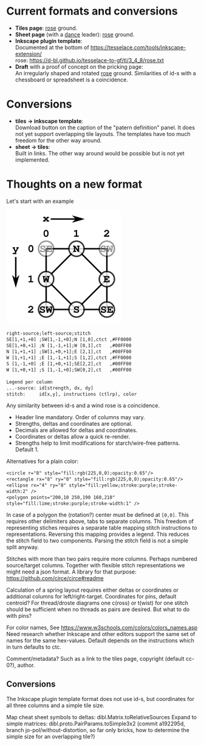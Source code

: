 Current formats and conversions
===============================

* **Tiles page**:
  [rose](https://d-bl.github.io/GroundForge/tiles?patchWidth=9&patchHeight=10&c1=ct&b1=ctct&a1=ct&c2=ct&a2=ct&b3=ctct&tile=831,4-7,-5-&tileStitch=ct&shiftColsSW=-2&shiftRowsSW=2&shiftColsSE=2&shiftRowsSE=2)
  ground.
* **Sheet page** (with a [dance](https://d-bl.github.io/GroundForge-help/Reshape-Patterns) leader): 
  [rose](https://d-bl.github.io/GroundForge/sheet.html?patch=5831%20-4-7;bricks&patch=-437%2034-7;bricks&patch=4830%20--77;bricks)
  ground.
* **Inkscape plugin template**:  
  Documented at the bottom of https://tesselace.com/tools/inkscape-extension/  
  rose: https://d-bl.github.io/tesselace-to-gf/tl/3_4_8/rose.txt 
* **Draft** with a proof of concept on the pricking page:  
  An irregularly shaped and rotated [rose](https://jo-pol.github.io/GroundForge/pricking?topo=lo,b4,ri,a1,1;lo,d4,li,a1,1;lo,b3,ri,a3,2;lo,d3,li,a3,2;lo,a1,li,b1,4;ro,b4,ri,b1,2;lo,b1,li,b2,2;lo,c1,ri,b2,0.5;lo,b2,li,b3,2;lo,c3,ri,b3,2;lo,a3,li,b4,1;ro,b3,ri,b4,2;ro,b1,li,c1,2;lo,d1,ri,c1,2;ro,b2,li,c3,0.5;lo,d2,ri,c3,0.5;ro,a1,ri,d1,4;ro,d4,li,d1,2;ro,c1,li,d2,0.5;ro,d1,ri,d2,2;ro,c3,li,d3,2;ro,d2,ri,d3,2;ro,a3,ri,d4,1;ro,d3,li,d4,2)
  ground.
  Similarities of id-s with a chessboard or spreadsheet is a coincidence.
  
Conversions
===========

* **tiles -> inkscape template**:  
  Download button on the caption of the "patern definition" panel. 
  It does not yet support overlapping tile layouts.
  The templates have too much freedom for the other way around.
* **sheet -> tiles**:  
  Built in links. The other way around would be possible but is not yet implemented.

Thoughts on a new format
========================

Let's start with an example

![](docs/images/storage-format.svg)

    right-source;left-source;stitch
    SE[1,+1,+0] ;SW[1,-1,+0];N [1,0],ctct ,#FF0000
    SE[1,+0,+1] ;N [1,-1,+1];W [0,1],ct   ,#00FF00
    N [1,+1,+1] ;SW[1,+0,+1];E [2,1],ct   ,#00FF00
    W [1,+1,+1] ;E [1,-1,+1];S [1,2],ctct ,#FF0000
    S [1,-1,+0] ;E [1,+0,+1];SE[2,2],ct   ,#00FF00
    W [1,+0,+1] ;S [1,-1,+0];SW[0,2],ct   ,#00FF00
    
    Legend per column
    ...-source: id[strength, dx, dy]
    stitch:     id[x,y], instructions (ctlrp), color


Any similarity between id-s and a wind rose is a coincidence.

* Header line mandatory. Order of columns may vary.
* Strengths, deltas and coordinates are optional.
* Decimals are allowed for deltas and coordinates.
* Coordinates or deltas allow a quick re-render.
* Strengths help to limit modifications for starch/wire-free patterns. Default 1.

Alternatives for a plain color:

    <circle r="8" style="fill:rgb(225,0,0);opacity:0.65"/>
    <rectangle rx="8" ry="0" style="fill:rgb(225,0,0);opacity:0.65"/>
    <ellipse rx="4" ry="8" style="fill:yellow;stroke:purple;stroke-width:2" />
    <polygon points="200,10 250,190 160,210" style="fill:lime;stroke:purple;stroke-width:1" />

In case of a polygon the (rotation?) center must be defined at `[0,0]`.
This requires other delimiters above, tabs to separate columns.
This freedom of representing stiches requires a separate table 
mapping stitch instructions to representations. 
Reversing this mapping provides a legend.
This reduces the stitch field to two components. 
Parsing the stitch field is not a simple split anyway.

Stitches with more than two pairs require more columns. Perhaps numbered source/target columns.
Together with flexible stitch representations we might need a json format. 
A library for that purpose: https://github.com/circe/circe#readme

Calculation of a spring layout requires either deltas or coordinates or additional columns
for left/right-target. Coordinates for pins, default centroid?
For thread/droste diagrams one c(ross) or t(wist) for one stitch should be sufficient when
no threads as pairs are desired. But what to do with pins?

For color names, See https://www.w3schools.com/colors/colors_names.asp  
Need research whether Inkscape and other editors support the same set of names
for the same hex-values. Default depends on the instructions which in turn defaults to ctc.

Comment/metadata? Such as a link to the tiles page, copyright (default cc-0?), author.

Conversions
-----------
The Inkscape plugin template format does not use id-s, 
but coordinates for all three columns and a simple tile size.

Map cheat sheet symbols to deltas: dibl.Matrix.toRelativeSources
Expand to simple matrices: dibl.proto.PairParams.toSimple3x2
(commit a192295d, branch jo-pol/without-distortion,
so far only bricks, how to determine the simple size for an overlapping tile?)